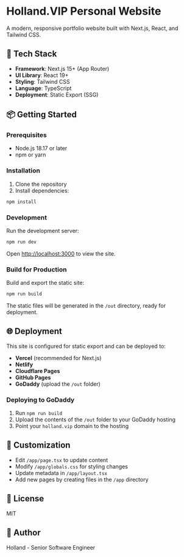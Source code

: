 # Holland.VIP Personal Website

A modern, responsive portfolio website built with Next.js, React, and Tailwind CSS.

## 🚀 Tech Stack

- **Framework**: Next.js 15+ (App Router)
- **UI Library**: React 19+
- **Styling**: Tailwind CSS
- **Language**: TypeScript
- **Deployment**: Static Export (SSG)

## 📦 Getting Started

### Prerequisites

- Node.js 18.17 or later
- npm or yarn

### Installation

1. Clone the repository
2. Install dependencies:

```bash
npm install
```

### Development

Run the development server:

```bash
npm run dev
```

Open [http://localhost:3000](http://localhost:3000) to view the site.

### Build for Production

Build and export the static site:

```bash
npm run build
```

The static files will be generated in the `/out` directory, ready for deployment.

## 🌐 Deployment

This site is configured for static export and can be deployed to:

- **Vercel** (recommended for Next.js)
- **Netlify**
- **Cloudflare Pages**
- **GitHub Pages**
- **GoDaddy** (upload the `/out` folder)

### Deploying to GoDaddy

1. Run `npm run build`
2. Upload the contents of the `/out` folder to your GoDaddy hosting
3. Point your `holland.vip` domain to the hosting

## 📝 Customization

- Edit `/app/page.tsx` to update content
- Modify `/app/globals.css` for styling changes
- Update metadata in `/app/layout.tsx`
- Add new pages by creating files in the `/app` directory

## 📄 License

MIT

## 👤 Author

Holland - Senior Software Engineer
